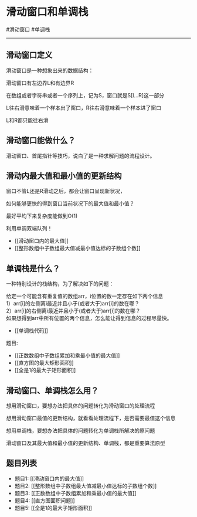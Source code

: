 # 滑动窗口和单调栈
#滑动窗口 #单调栈

---

## 滑动窗口定义

滑动窗口是一种想象出来的数据结构：

滑动窗口有左边界L和有边界R

在数组或者字符串或者一个序列上，记为S，窗口就是S[L..R]这一部分

L往右滑意味着一个样本出了窗口，R往右滑意味着一个样本进了窗口

L和R都只能往右滑

## 滑动窗口能做什么？

滑动窗口、首尾指针等技巧，说白了是一种求解问题的流程设计。


## 滑动内最大值和最小值的更新结构

窗口不管L还是R滑动之后，都会让窗口呈现新状况，

如何能够更快的得到窗口当前状况下的最大值和最小值？

最好平均下来复杂度能做到O(1)

利用单调双端队列！


- [[滑动窗口内的最大值]]
- [[整形数组中子数组最大值减最小值达标的子数组个数]]

## 单调栈是什么？

一种特别设计的栈结构，为了解决如下的问题：  

给定一个可能含有重复值的数组arr，i位置的数一定存在如下两个信息  
1）arr[i]的左侧离i最近并且小于(或者大于)arr[i]的数在哪？  
2）arr[i]的右侧离i最近并且小于(或者大于)arr[i]的数在哪？  
如果想得到arr中所有位置的两个信息，怎么能让得到信息的过程尽量快。  

- [[单调栈代码]]

题目:
- [[正数数组中子数组累加和乘最小值的最大值]]
- [[直方图的最大矩形面积]]
- [[全是1的最大子矩形面积]]


## 滑动窗口、单调栈怎么用？

想用滑动窗口，要想办法把具体的问题转化为滑动窗口的处理流程

想用滑动窗口最值的更新结构，就看看处理流程下，是否需要最值这个信息

想用单调栈，要想办法把具体的问题转化为单调栈所解决的原问题

滑动窗口及其最大值和最小值的更新结构、单调栈，都是重要算法原型


## 题目列表
- 题目1: [[滑动窗口内的最大值]]
- 题目2: [[整形数组中子数组最大值减最小值达标的子数组个数]]
- 题目3: [[正数数组中子数组累加和乘最小值的最大值]]
- 题目4: [[直方图面积问题]]
- 题目5: [[全是1的最大子矩形面积]]

